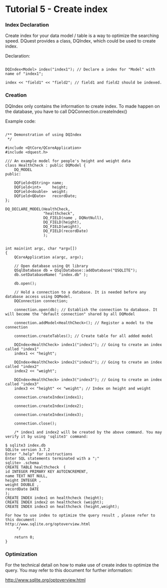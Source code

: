 # Tutorial 5 - Create index #

### Index Declaration ###

Create index for your data model / table is a way to optimize the searching speed. DQuest provides a class, DQIndex, which could be used to create index.

Declaration:
```

DQIndex<Model> index("index1"); // Declare a index for "Model" with name of "index1";

index << "field1" << "field2"; // field1 and field2 should be indexed.

```

### Creation ###

DQIndex only contains the information to create index. To made happen on the database, you have to call DQConnection.createIndex()

Example code:
```

/** Demonstration of using DQIndex
 */

#include <QtCore/QCoreApplication>
#include <dquest.h>

/// An example model for people's height and weight data
class HealthCheck : public DQModel {
    DQ_MODEL
public:

    DQField<QString> name;
    DQField<int>     height;
    DQField<double>  weight;
    DQField<QDate>   recordDate;
};

DQ_DECLARE_MODEL(HealthCheck,
                 "healthcheck",
                 DQ_FIELD(name , DQNotNull),
                 DQ_FIELD(height),
                 DQ_FIELD(weight),
                 DQ_FIELD(recordDate)
                 );


int main(int argc, char *argv[])
{
    QCoreApplication a(argc, argv);

    // Open database using Qt library
    QSqlDatabase db = QSqlDatabase::addDatabase("QSQLITE");
    db.setDatabaseName( "index.db" );

    db.open();

    // Hold a connection to a database. It is needed before any database access using DQModel.
    DQConnection connection;

    connection.open(db); // Establish the connection to database. It will become the "default connection" shared by all DQModel

    connection.addModel<HealthCheck>(); // Register a model to the connection

    connection.createTables(); // Create table for all added model

    DQIndex<HealthCheck> index1("index1"); // Going to create an index called "index1"
    index1 << "height";

    DQIndex<HealthCheck> index2("index2"); // Going to create an index called "index2"
    index2 << "weight";

    DQIndex<HealthCheck> index3("index3"); // Going to create an index called "index3"
    index3 << "height" << "weight"; // Index on height and weight

    connection.createIndex(index1);

    connection.createIndex(index2);

    connection.createIndex(index3);

    connection.close();

    /* index1 and index2 will be created by the above command. You may verify it by using 'sqlite3' command:

$ sqlite3 index.db
SQLite version 3.7.2
Enter ".help" for instructions
Enter SQL statements terminated with a ";"
sqlite> .schema
CREATE TABLE healthcheck  (
id INTEGER PRIMARY KEY AUTOINCREMENT,
name TEXT NOT NULL,
height INTEGER ,
weight DOUBLE ,
recordDate DATE
);
CREATE INDEX index1 on healthcheck (height);
CREATE INDEX index2 on healthcheck (weight);
CREATE INDEX index3 on healthcheck (height,weight);

For how to use index to optimize the query result , please refer to this document:
http://www.sqlite.org/optoverview.html
     */

    return 0;
}

```

### Optimization ###

For the technical detail on how to make use of create index to optimize the query. You may refer to this document for further information:

http://www.sqlite.org/optoverview.html